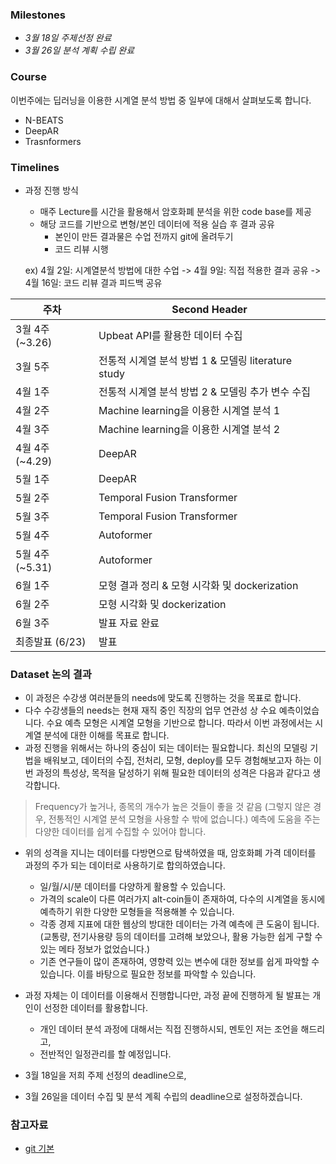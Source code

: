 ### Milestones

  - *3월 18일 주제선정 완료*
  - *3월 26일 분석 계획 수립 완료*


### Course

이번주에는 딥러닝을 이용한 시계열 분석 방법 중 일부에 대해서 살펴보도록 합니다.
  - N-BEATS
  - DeepAR
  - Trasnformers

### Timelines

* 과정 진행 방식
  - 매주 Lecture를 시간을 활용해서 암호화폐 분석을 위한 code base를 제공
  - 해당 코드를 기반으로 변형/본인 데이터에 적용 실습 후 결과 공유
    - 본인이 만든 결과물은 수업 전까지 git에 올려두기
    - 코드 리뷰 시행
  
  ex) 4월 2일: 시계열분석 방법에 대한 수업 -> 4월 9일: 직접 적용한 결과 공유 -> 4월 16일: 코드 리뷰 결과 피드백 공유

| 주차 | Second Header |
| ------------- | ------------- |
| 3월 4주 (~3.26)  | Upbeat API를 활용한 데이터 수집  |
| 3월 5주  | 전통적 시계열 분석 방법 1 & 모델링 literature study |
| 4월 1주  | 전통적 시계열 분석 방법 2 & 모델링 추가 변수 수집 |
| 4월 2주  | Machine learning을 이용한 시계열 분석 1 |
| 4월 3주  | Machine learning을 이용한 시계열 분석 2 |
| 4월 4주 (~4.29) | DeepAR |
| 5월 1주  |  DeepAR |
| 5월 2주  | Temporal Fusion Transformer |
| 5월 3주  | Temporal Fusion Transformer |
| 5월 4주  | Autoformer |
| 5월 4주 (~5.31)  | Autoformer |
| 6월 1주  | 모형 결과 정리 & 모형 시각화 및 dockerization|
| 6월 2주  | 모형 시각화 및 dockerization |
| 6월 3주  | 발표 자료 완료 |
| 최종발표 (6/23)  | 발표 |



### Dataset 논의 결과

- 이 과정은 수강생 여러분들의 needs에 맞도록 진행하는 것을 목표로 합니다.
- 다수 수강생들의 needs는 현재 재직 중인 직장의 업무 연관성 상 수요 예측이었습니다. 수요 예측 모형은 시계열 모형을 기반으로 합니다. 따라서 이번 과정에서는 시계열 분석에 대한 이해를 목표로 합니다.
- 과정 진행을 위해서는 하나의 중심이 되는 데이터는 필요합니다. 최신의 모델링 기법을 배워보고, 데이터의 수집, 전처리, 모형, deploy를 모두 경험해보고자 하는 이번 과정의 특성상, 목적을 달성하기 위해 필요한 데이터의 성격은 다음과 같다고 생각합니다.

> Frequency가 높거나, 종목의 개수가 높은 것들이 좋을 것 같음 (그렇지 않은 경우, 전통적인 시계열 분석 모형을 사용할 수 밖에 없습니다.)
> 예측에 도움을 주는 다양한 데이터를 쉽게 수집할 수 있어야 합니다.

- 위의 성격을 지니는 데이터를 다방면으로 탐색하였을 때, 암호화폐 가격 데이터를 과정의 주가 되는 데이터로 사용하기로 합의하였습니다.
  - 일/월/시/분 데이터를 다양하게 활용할 수 있습니다.
  - 가격의 scale이 다른 여러가지 alt-coin들이 존재하여, 다수의 시계열을 동시에 예측하기 위한 다양한 모형들을 적용해볼 수 있습니다.
  - 각종 경제 지표에 대한 웹상의 방대한 데이터는 가격 예측에 큰 도움이 됩니다. (교통량, 전기사용량 등의 데이터를 고려해 보았으나, 활용 가능한 쉽게 구할 수 있는 메타 정보가 없었습니다.)
  - 기존 연구들이 많이 존재하여, 영향력 있는 변수에 대한 정보를 쉽게 파악할 수 있습니다. 이를 바탕으로 필요한 정보를 파악할 수 있습니다.
  
- 과정 자체는 이 데이터를 이용해서 진행합니다만, 과정 끝에 진행하게 될 발표는 개인이 선정한 데이터를 활용합니다.
  - 개인 데이터 분석 과정에 대해서는 직접 진행하시되, 멘토인 저는 조언을 해드리고,
  - 전반적인 일정관리를 할 예정입니다.

- 3월 18일을 저희 주제 선정의 deadline으로,
- 3월 26일을 데이터 수집 및 분석 계획 수립의 deadline으로 설정하겠습니다.


### 참고자료
- [git 기본](https://sabarada.tistory.com/75)
